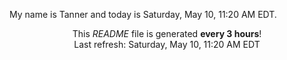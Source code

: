 My name is Tanner and today is Saturday, May 10, 11:20 AM EDT.

<p align="center">This <i>README</i> file is generated <b>every 3 hours</b>!</br>Last refresh: Saturday, May 10, 11:20 AM EDT<br /></p>
